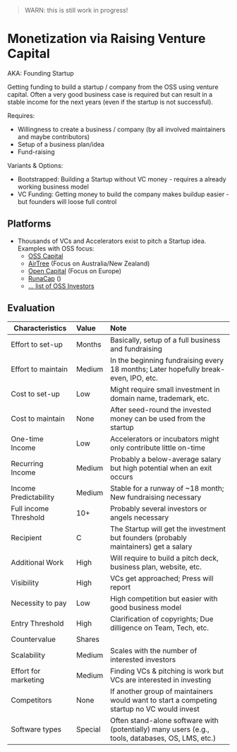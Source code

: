 > WARN: this is still work in progress!

# Monetization via Raising Venture Capital
AKA: Founding Startup

Getting funding to build a startup / company from the OSS using venture capital. Often a very good business case is required but can result in a stable income for the next years (even if the startup is not successful).

Requires:
* Willingness to create a business / company (by all involved maintainers and maybe contributors)
* Setup of a business plan/idea
* Fund-raising

Variants & Options:
* Bootstrapped: Building a Startup without VC money - requires a already working business model
* VC Funding: Getting money to build the company makes buildup easier - but founders will loose full control

## Platforms
* Thousands of VCs and Accelerators exist to pitch a Startup idea. Examples with OSS focus:
  * [OSS Capital](https://oss.capital/)
  * [AirTree](https://www.airtree.vc/open-source-vc) (Focus on Australia/New Zealand)
  * [Open Capital](https://opencapital.vc/) (Focus on Europe)
  * [RunaCap](https://runacap.com/ross-index/) ()
  * [... list of OSS Investors](https://index.co/market/open-source/investors)

## Evaluation

| Characteristics                   | Value  | Note |
| --------------------------------- |:------ |:---- |
| Effort to set-up                  | Months | Basically, setup of a full business and fundraising
| Effort to maintain                | Medium | In the beginning fundraising every 18 months; Later hopefully break-even, IPO, etc.
| Cost to set-up                    | Low    | Might require small investment in domain name, trademark, etc.
| Cost to maintain                  | None   | After seed-round the invested money can be used from the startup
| One-time Income                   | Low    | Accelerators or incubators might only contribute little on-time
| Recurring Income                  | Medium | Probably a below-average salary but high potential when an exit occurs
| Income Predictability             | Medium | Stable for a runway of ~18 month; New fundraising necessary
| Full income Threshold             | 10+    | Probably several investors or angels necessary
| Recipient                         | C      | The Startup will get the investment but founders (probably maintainers) get a salary
| Additional Work                   | High   | Will require to build a pitch deck, business plan, website, etc.
| Visibility                        | High   | VCs get approached; Press will report
| Necessity to pay                  | Low    | High competition but easier with good business model
| Entry Threshold                   | High   | Clarification of copyrights; Due dilligence on Team, Tech, etc.
| Countervalue                      | Shares | 
| Scalability                       | Medium | Scales with the number of interested investors
| Effort for marketing              | Medium | Finding VCs & pitching is work but VCs are interested in investing
| Competitors                       | None   | If another group of maintainers would want to start a competing startup no VC would invest
| Software types                    | Special| Often stand-alone software with (potentially) many users (e.g., tools, databases, OS, LMS, etc.)
